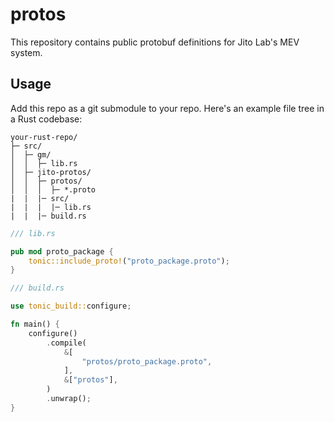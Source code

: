 # protos
This repository contains public protobuf definitions for Jito Lab's MEV system.

## Usage
Add this repo as a git submodule to your repo. Here's an example file tree in a Rust codebase:
```
your-rust-repo/
├─ src/
│  ├─ gm/
│  │  ├─ lib.rs
│  ├─ jito-protos/
│  │  ├─ protos/
│  │  │  ├─ *.proto
|  |  |─ src/
|  |  |  |─ lib.rs
|  |  |─ build.rs
```

```rust
/// lib.rs

pub mod proto_package {
    tonic::include_proto!("proto_package.proto");
}
``` 

```rust
/// build.rs

use tonic_build::configure;

fn main() {
    configure()
        .compile(
            &[
                "protos/proto_package.proto",
            ],
            &["protos"],
        )
        .unwrap();
}

``` 
